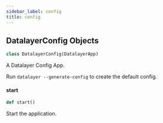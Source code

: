 ```yaml
---
sidebar_label: config
title: config
---
```


## DatalayerConfig Objects

```python
class DatalayerConfig(DatalayerApp)
```

A Datalayer Config App.

Run `datalayer --generate-config` to create the default config.

#### start

```python
def start()
```

Start the application.

